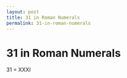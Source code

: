 ```yaml
---
layout: post
title: 31 in Roman Numerals
permalink: 31-in-roman-numerals
---
```


# 31 in Roman Numerals

31 = XXXI

